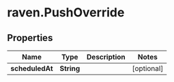 # raven.PushOverride

## Properties
Name | Type | Description | Notes
------------ | ------------- | ------------- | -------------
**scheduledAt** | **String** |  | [optional] 


